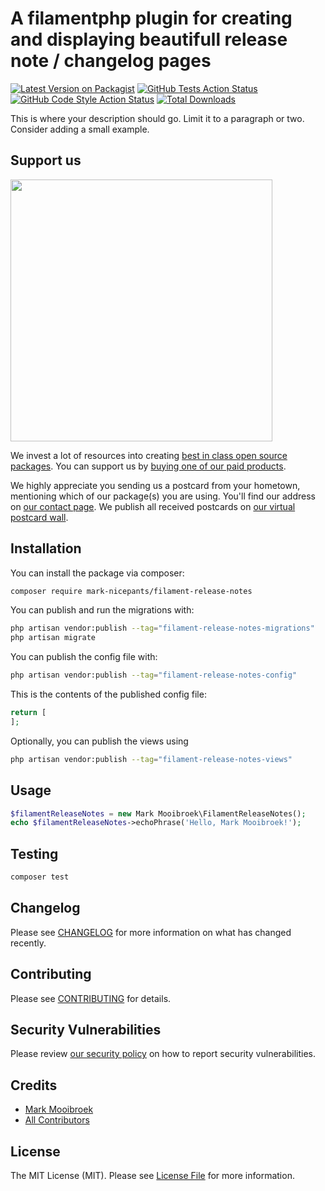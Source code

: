# A filamentphp plugin for creating and displaying beautifull release note / changelog pages

[![Latest Version on Packagist](https://img.shields.io/packagist/v/mark-nicepants/filament-release-notes.svg?style=flat-square)](https://packagist.org/packages/mark-nicepants/filament-release-notes)
[![GitHub Tests Action Status](https://img.shields.io/github/actions/workflow/status/mark-nicepants/filament-release-notes/run-tests.yml?branch=main&label=tests&style=flat-square)](https://github.com/mark-nicepants/filament-release-notes/actions?query=workflow%3Arun-tests+branch%3Amain)
[![GitHub Code Style Action Status](https://img.shields.io/github/actions/workflow/status/mark-nicepants/filament-release-notes/fix-php-code-style-issues.yml?branch=main&label=code%20style&style=flat-square)](https://github.com/mark-nicepants/filament-release-notes/actions?query=workflow%3A"Fix+PHP+code+style+issues"+branch%3Amain)
[![Total Downloads](https://img.shields.io/packagist/dt/mark-nicepants/filament-release-notes.svg?style=flat-square)](https://packagist.org/packages/mark-nicepants/filament-release-notes)

This is where your description should go. Limit it to a paragraph or two. Consider adding a small example.

## Support us

[<img src="https://github-ads.s3.eu-central-1.amazonaws.com/filament-release-notes.jpg?t=1" width="419px" />](https://spatie.be/github-ad-click/filament-release-notes)

We invest a lot of resources into creating [best in class open source packages](https://spatie.be/open-source). You can support us by [buying one of our paid products](https://spatie.be/open-source/support-us).

We highly appreciate you sending us a postcard from your hometown, mentioning which of our package(s) you are using. You'll find our address on [our contact page](https://spatie.be/about-us). We publish all received postcards on [our virtual postcard wall](https://spatie.be/open-source/postcards).

## Installation

You can install the package via composer:

```bash
composer require mark-nicepants/filament-release-notes
```

You can publish and run the migrations with:

```bash
php artisan vendor:publish --tag="filament-release-notes-migrations"
php artisan migrate
```

You can publish the config file with:

```bash
php artisan vendor:publish --tag="filament-release-notes-config"
```

This is the contents of the published config file:

```php
return [
];
```

Optionally, you can publish the views using

```bash
php artisan vendor:publish --tag="filament-release-notes-views"
```

## Usage

```php
$filamentReleaseNotes = new Mark Mooibroek\FilamentReleaseNotes();
echo $filamentReleaseNotes->echoPhrase('Hello, Mark Mooibroek!');
```

## Testing

```bash
composer test
```

## Changelog

Please see [CHANGELOG](CHANGELOG.md) for more information on what has changed recently.

## Contributing

Please see [CONTRIBUTING](CONTRIBUTING.md) for details.

## Security Vulnerabilities

Please review [our security policy](../../security/policy) on how to report security vulnerabilities.

## Credits

- [Mark Mooibroek](https://github.com/mark-nicepants)
- [All Contributors](../../contributors)

## License

The MIT License (MIT). Please see [License File](LICENSE.md) for more information.
